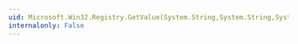 ```yaml
---
uid: Microsoft.Win32.Registry.GetValue(System.String,System.String,System.Object)
internalonly: False
---
```


